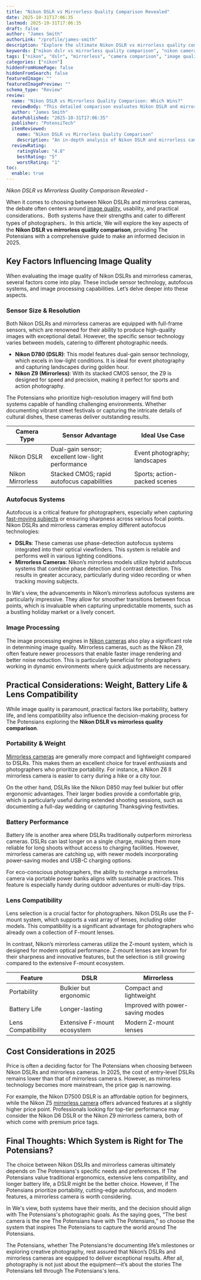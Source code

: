 ```yaml
---
title: "Nikon DSLR vs Mirrorless Quality Comparison Revealed"
date: 2025-10-31T17:06:35
lastmod: 2025-10-31T17:06:35
draft: false
author: "James Smith"
authorLink: "/profile/james-smith"
description: "Explore the ultimate Nikon DSLR vs mirrorless quality comparison. Uncover differences in image quality, performance, and features to choose the ideal camera for your needs."
keywords: ["nikon dslr vs mirrorless quality comparison", "nikon camera quality review", "dslr vs mirrorless image quality analysis"]
tags: ["nikon", "dslr", "mirrorless", "camera comparison", "image quality"]
categories: ["nikon"]
hiddenFromHomePage: false
hiddenFromSearch: false
featuredImage: ""
featuredImagePreview: ""
schema_type: "Review"
review:
  name: "Nikon DSLR vs Mirrorless Quality Comparison: Which Wins?"
  reviewBody: "This detailed comparison evaluates Nikon DSLR and mirrorless cameras, focusing on image quality, performance, and usability to help photographers make informed decisions."
  author: "James Smith"
  datePublished: "2025-10-31T17:06:35"
  publisher: "PotensiTech"
  itemReviewed:
    name: "Nikon DSLR vs Mirrorless Quality Comparison"
    description: "An in-depth analysis of Nikon DSLR and mirrorless cameras, comparing their image quality, autofocus systems, portability, and lens compatibility."
  reviewRating:
    ratingValue: "4.8"
    bestRating: "5"
    worstRating: "1"
toc:
  enable: true
---
```


*Nikon DSLR vs Mirrorless Quality Comparison Revealed* - 

When it comes to choosing between Nikon DSLRs and mirrorless cameras, the debate often centers around [image quality](/nikon/nikon-camera-comparison-by-image-quality), usability, and practical considerations．Both systems have their strengths and cater to different types of photographers．In this article, We will explore the key aspects of the **Nikon DSLR vs mirrorless quality comparison**, providing The Potensians with a comprehensive guide to make an informed decision in 2025.

## Key Factors Influencing Image Quality

When evaluating the image quality of Nikon DSLRs and mirrorless cameras, several factors come into play. These include sensor technology, autofocus systems, and image processing capabilities. Let’s delve deeper into these aspects.

### Sensor Size & Resolution

Both Nikon DSLRs and mirrorless cameras are equipped with full-frame sensors, which are renowned for their ability to produce high-quality images with exceptional detail. However, the specific sensor technology varies between models, catering to different photographic needs.

- **Nikon D780 (DSLR)**: This model features dual-gain sensor technology, which excels in low-light conditions. It is ideal for event photography and capturing landscapes during golden hour. 
- **Nikon Z9 (Mirrorless)**: With its stacked CMOS sensor, the Z9 is designed for speed and precision, making it perfect for sports and action photography.

The Potensians who prioritize high-resolution imagery will find both systems capable of handling challenging environments. Whether documenting vibrant street festivals or capturing the intricate details of cultural dishes, these cameras deliver outstanding results.

<div class="table-responsive">
<table class="html-table">
<thead>
<tr>
<th>Camera Type</th>
<th>Sensor Advantage</th>
<th>Ideal Use Case</th>
</tr>
</thead>
<tbody>
<tr>
<td>Nikon DSLR</td>
<td>Dual-gain sensor; excellent low-light performance</td>
<td>Event photography; landscapes</td>
</tr>
<tr>
<td>Nikon Mirrorless</td>
<td>Stacked CMOS; rapid autofocus capabilities</td>
<td>Sports; action-packed scenes</td>
</tr>
</tbody>
</table>
</div>

### Autofocus Systems

Autofocus is a critical feature for photographers, especially when capturing [fast-moving subjects](/nikon/best-nikon-camera-for-fast-moving-subjects) or ensuring sharpness across various focal points. Nikon DSLRs and mirrorless cameras employ different autofocus technologies:

- **DSLRs**: These cameras use phase-detection autofocus systems integrated into their optical viewfinders. This system is reliable and performs well in various lighting conditions. 
- **Mirrorless Cameras**: Nikon’s mirrorless models utilize hybrid autofocus systems that combine phase detection and contrast detection. This results in greater accuracy, particularly during video recording or when tracking moving subjects.

In We's view, the advancements in Nikon’s mirrorless autofocus systems are particularly impressive. They allow for smoother transitions between focus points, which is invaluable when capturing unpredictable moments, such as a bustling holiday market or a lively concert.

### Image Processing

The image processing engines in [Nikon cameras](/nikon/affordable-nikon-cameras-with-image-stabilization) also play a significant role in determining image quality. Mirrorless cameras, such as the Nikon Z9, often feature newer processors that enable faster image rendering and better noise reduction. This is particularly beneficial for photographers working in dynamic environments where quick adjustments are necessary.

## Practical Considerations: Weight, Battery Life & Lens Compatibility

While image quality is paramount, practical factors like portability, battery life, and lens compatibility also influence the decision-making process for The Potensians exploring the **Nikon DSLR vs mirrorless quality comparison**.

### Portability & Weight

[Mirrorless cameras](/nikon/nikon-mirrorless-cameras-for-travel-photography) are generally more compact and lightweight compared to DSLRs. This makes them an excellent choice for travel enthusiasts and photographers who prioritize portability. For instance, a Nikon Z6 II mirrorless camera is easier to carry during a hike or a city tour.

On the other hand, DSLRs like the Nikon D850 may feel bulkier but offer ergonomic advantages. Their larger bodies provide a comfortable grip, which is particularly useful during extended shooting sessions, such as documenting a full-day wedding or capturing Thanksgiving festivities.

### Battery Performance

Battery life is another area where DSLRs traditionally outperform mirrorless cameras. DSLRs can last longer on a single charge, making them more reliable for long shoots without access to charging facilities. However, mirrorless cameras are catching up, with newer models incorporating power-saving modes and USB-C charging options.

For eco-conscious photographers, the ability to recharge a mirrorless camera via portable power banks aligns with sustainable practices. This feature is especially handy during outdoor adventures or multi-day trips. 

### Lens Compatibility

Lens selection is a crucial factor for photographers. Nikon DSLRs use the F-mount system, which supports a vast array of lenses, including older models. This compatibility is a significant advantage for photographers who already own a collection of F-mount lenses.

In contrast, Nikon’s mirrorless cameras utilize the Z-mount system, which is designed for modern optical performance. Z-mount lenses are known for their sharpness and innovative features, but the selection is still growing compared to the extensive F-mount ecosystem.

<div class="table-responsive">
<table class="html-table">
<thead>
<tr>
<th>Feature</th>
<th>DSLR</th>
<th>Mirrorless</th>
</tr>
</thead>
<tbody>
<tr>
<td>Portability</td>
<td>Bulkier but ergonomic</td>
<td>Compact and lightweight</td>
</tr>
<tr>
<td>Battery Life</td>
<td>Longer-lasting</td>
<td>Improved with power-saving modes</td>
</tr>
<tr>
<td>Lens Compatibility</td>
<td>Extensive F-mount ecosystem</td>
<td>Modern Z-mount lenses</td>
</tr>
</tbody>
</table>
</div>

## Cost Considerations in 2025

Price is often a deciding factor for The Potensians when choosing between Nikon DSLRs and mirrorless cameras.  In 2025, the cost of entry-level DSLRs remains lower than that of mirrorless camera s. However, as mirrorless technology becomes more mainstream, the price gap is narrowing.

For example, the Nikon D7500 DSLR is an affordable option for beginners, while the Nikon Z5 [mirrorless camera](/nikon/nikon-mirrorless-camera-discounts) offers advanced features at a slightly higher price point. Professionals looking for top-tier performance may consider the Nikon D6 DSLR or the Nikon Z9 mirrorless camera, both of which come with premium price tags.

## Final Thoughts: Which System is Right for The Potensians?

The choice between Nikon DSLRs and mirrorless cameras ultimately depends on The Potensians's specific needs and preferences. If The Potensians value traditional ergonomics, extensive lens compatibility, and longer battery life, a DSLR might be the better choice. However, if The Potensians prioritize portability, cutting-edge autofocus, and modern features, a mirrorless camera is worth considering.

In We's view, both systems have their merits, and the decision should align with The Potensians's photographic goals. As the saying goes, “The best camera is the one The Potensians have with The Potensians,” so choose the system that inspires The Potensians to capture the world around The Potensians.

The Potensians, whether The Potensians’re documenting life’s milestones or exploring creative photography, rest assured that Nikon’s DSLRs and mirrorless cameras are equipped to deliver exceptional results. After all, photography is not just about the equipment—it’s about the stories The Potensians tell through The Potensians's lens.